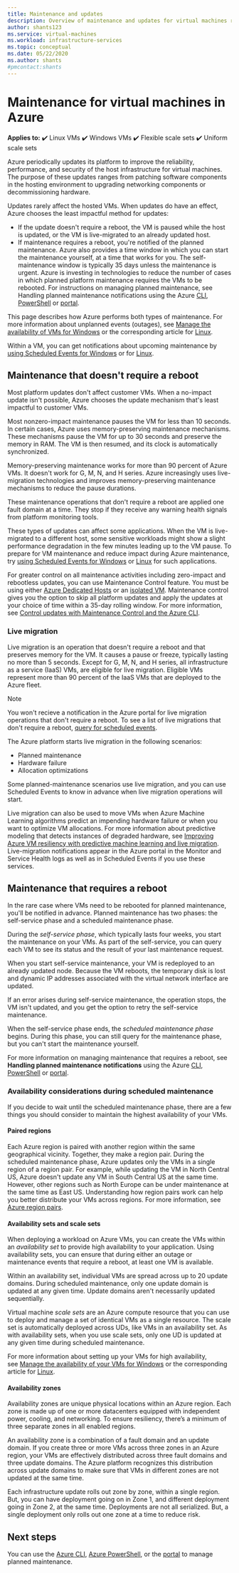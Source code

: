```yaml
---
title: Maintenance and updates 
description: Overview of maintenance and updates for virtual machines running in Azure.
author: shants123
ms.service: virtual-machines
ms.workload: infrastructure-services
ms.topic: conceptual
ms.date: 05/22/2020
ms.author: shants
#pmcontact:shants
---
```

# Maintenance for virtual machines in Azure

**Applies to:** :heavy_check_mark: Linux VMs :heavy_check_mark: Windows VMs :heavy_check_mark: Flexible scale sets :heavy_check_mark: Uniform scale sets

Azure periodically updates its platform to improve the reliability, performance, and security of the host infrastructure for virtual machines. The purpose of these updates ranges from patching software components in the hosting environment to upgrading networking components or decommissioning hardware. 

Updates rarely affect the hosted VMs. When updates do have an effect, Azure chooses the least impactful method for updates:

- If the update doesn't require a reboot, the VM is paused while the host is updated, or the VM is live-migrated to an already updated host. 
- If maintenance requires a reboot, you're notified of the planned maintenance. Azure also provides a time window in which you can start the maintenance yourself, at a time that works for you. The self-maintenance window is typically 35 days unless the maintenance is urgent. Azure is investing in technologies to reduce the number of cases in which planned platform maintenance requires the VMs to be rebooted. For instructions on managing planned maintenance, see Handling planned maintenance notifications using the Azure [CLI](maintenance-notifications-cli.md), [PowerShell](maintenance-notifications-powershell.md) or [portal](maintenance-notifications-portal.md).

This page describes how Azure performs both types of maintenance. For more information about unplanned events (outages), see [Manage the availability of VMs for Windows](./availability.md) or the corresponding article for [Linux](./availability.md).

Within a VM, you can get notifications about upcoming maintenance by [using Scheduled Events for Windows](./windows/scheduled-events.md) or for [Linux](./linux/scheduled-events.md).



## Maintenance that doesn't require a reboot

Most platform updates don't affect customer VMs. When a no-impact update isn't possible, Azure chooses the update mechanism that's least impactful to customer VMs. 

Most nonzero-impact maintenance pauses the VM for less than 10 seconds. In certain cases, Azure uses memory-preserving maintenance mechanisms. These mechanisms pause the VM for up to 30 seconds and preserve the memory in RAM. The VM is then resumed, and its clock is automatically synchronized. 

Memory-preserving maintenance works for more than 90 percent of Azure VMs. It doesn't work for G, M, N, and H series. Azure increasingly uses live-migration technologies and improves memory-preserving maintenance mechanisms to reduce the pause durations.  

These maintenance operations that don't require a reboot are applied one fault domain at a time. They stop if they receive any warning health signals from platform monitoring tools. 

These types of updates can affect some applications. When the VM is live-migrated to a different host, some sensitive workloads might show a slight performance degradation in the few minutes leading up to the VM pause. To prepare for VM maintenance and reduce impact during Azure maintenance, try [using Scheduled Events for Windows](./windows/scheduled-events.md) or [Linux](./linux/scheduled-events.md) for such applications. 

For greater control on all maintenance activities including zero-impact and rebootless updates, you can use Maintenance Control feature. You must be using either [Azure Dedicated Hosts](./dedicated-hosts.md) or an [isolated VM](../security/fundamentals/isolation-choices.md). Maintenance control gives you the option to skip all platform updates and apply the updates at your choice of time within a 35-day rolling window. For more information, see [Control updates with Maintenance Control and the Azure CLI](maintenance-control.md).


### Live migration

Live migration is an operation that doesn't require a reboot and that preserves memory for the VM. It causes a pause or freeze, typically lasting no more than 5 seconds. Except for G, M, N, and H series, all infrastructure as a service (IaaS) VMs, are eligible for live migration. Eligible VMs represent more than 90 percent of the IaaS VMs that are deployed to the Azure fleet. 

> [!NOTE]
> You won't recieve a notification in the Azure portal for live migration operations that don't require a reboot. To see a list of live migrations that don't require a reboot, [query for scheduled events](./windows/scheduled-events.md#query-for-events).

The Azure platform starts live migration in the following scenarios:
- Planned maintenance
- Hardware failure
- Allocation optimizations

Some planned-maintenance scenarios use live migration, and you can use Scheduled Events to know in advance when live migration operations will start.

Live migration can also be used to move VMs when Azure Machine Learning algorithms predict an impending hardware failure or when you want to optimize VM allocations. For more information about predictive modeling that detects instances of degraded hardware, see [Improving Azure VM resiliency with predictive machine learning and live migration](https://azure.microsoft.com/blog/improving-azure-virtual-machine-resiliency-with-predictive-ml-and-live-migration/?WT.mc_id=thomasmaurer-blog-thmaure). Live-migration notifications appear in the Azure portal in the Monitor and Service Health logs as well as in Scheduled Events if you use these services.



## Maintenance that requires a reboot

In the rare case where VMs need to be rebooted for planned maintenance, you'll be notified in advance. Planned maintenance has two phases: the self-service phase and a scheduled maintenance phase.

During the *self-service phase*, which typically lasts four weeks, you start the maintenance on your VMs. As part of the self-service, you can query each VM to see its status and the result of your last maintenance request.

When you start self-service maintenance, your VM is redeployed to an already updated node. Because the VM reboots, the temporary disk is lost and dynamic IP addresses associated with the virtual network interface are updated.

If an error arises during self-service maintenance, the operation stops, the VM isn't updated, and you get the option to retry the self-service maintenance. 

When the self-service phase ends, the *scheduled maintenance phase* begins. During this phase, you can still query for the maintenance phase, but you can't start the maintenance yourself.

For more information on managing maintenance that requires a reboot, see **Handling planned maintenance notifications** using the Azure [CLI](maintenance-notifications-cli.md), [PowerShell](maintenance-notifications-powershell.md) or [portal](maintenance-notifications-portal.md). 

### Availability considerations during scheduled maintenance 

If you decide to wait until the scheduled maintenance phase, there are a few things you should consider to maintain the highest availability of your VMs. 

#### Paired regions

Each Azure region is paired with another region within the same geographical vicinity. Together, they make a region pair. During the scheduled maintenance phase, Azure updates only the VMs in a single region of a region pair. For example, while updating the VM in North Central US, Azure doesn't update any VM in South Central US at the same time. However, other regions such as North Europe can be under maintenance at the same time as East US. Understanding how region pairs work can help you better distribute your VMs across regions. For more information, see [Azure region pairs](../best-practices-availability-paired-regions.md).

#### Availability sets and scale sets

When deploying a workload on Azure VMs, you can create the VMs within an *availability set* to provide high availability to your application. Using availability sets, you can ensure that during either an outage or maintenance events that require a reboot, at least one VM is available.

Within an availability set, individual VMs are spread across up to 20 update domains. During scheduled maintenance, only one update domain is updated at any given time. Update domains aren't necessarily updated sequentially. 

Virtual machine *scale sets* are an Azure compute resource that you can use to deploy and manage a set of identical VMs as a single resource. The scale set is automatically deployed across UDs, like VMs in an availability set. As with availability sets, when you use scale sets, only one UD is updated at any given time during scheduled maintenance.

For more information about setting up your VMs for high availability, see [Manage the availability of your VMs for Windows](./availability.md) or the corresponding article for [Linux](./availability.md).

#### Availability zones

Availability zones are unique physical locations within an Azure region. Each zone is made up of one or more datacenters equipped with independent power, cooling, and networking. To ensure resiliency, there’s a minimum of three separate zones in all enabled regions. 

An availability zone is a combination of a fault domain and an update domain. If you create three or more VMs across three zones in an Azure region, your VMs are effectively distributed across three fault domains and three update domains. The Azure platform recognizes this distribution across update domains to make sure that VMs in different zones are not updated at the same time.

Each infrastructure update rolls out zone by zone, within a single region. But, you can have deployment going on in Zone 1, and different deployment going in Zone 2, at the same time. Deployments are not all serialized. But, a single deployment only rolls out one zone at a time to reduce risk.

## Next steps 

You can use the [Azure CLI](maintenance-notifications-cli.md), [Azure PowerShell](maintenance-notifications-powershell.md), or the [portal](maintenance-notifications-portal.md) to manage planned maintenance.
